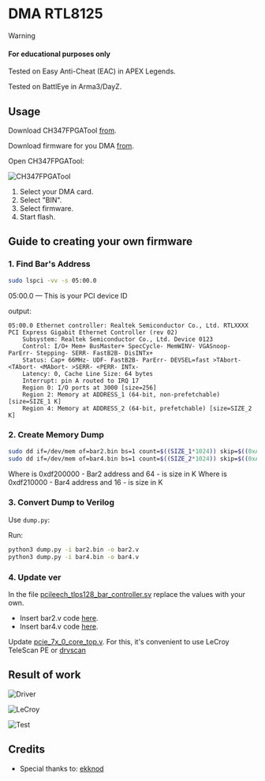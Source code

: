 # DMA RTL8125

> [!WARNING]  
> #### For educational purposes only

Tested on Easy Anti-Cheat (EAC) in APEX Legends.

Tested on BattlEye in Arma3/DayZ.

## Usage

Download CH347FPGATool [from](https://github.com/WCHSoftGroup/ch347/releases).

Download firmware for you DMA [from](https://github.com/pa1n-dev/rtl8125_emulation/releases).

Open CH347FPGATool:

![CH347FPGATool](https://github.com/user-attachments/assets/b5361dea-7c1f-4115-acd4-739450fd3e22)

1. Select your DMA card.
2. Select "BIN".
3. Select firmware.
4. Start flash.

## Guide to creating your own firmware

### 1. Find Bar's Address

```bash
sudo lspci -vv -s 05:00.0
```

05:00.0 — This is your PCI device ID

output:

```
05:00.0 Ethernet controller: Realtek Semiconductor Co., Ltd. RTLXXXX PCI Express Gigabit Ethernet Controller (rev 02)
	Subsystem: Realtek Semiconductor Co., Ltd. Device 0123
	Control: I/O+ Mem+ BusMaster+ SpecCycle- MemWINV- VGASnoop- ParErr- Stepping- SERR- FastB2B- DisINTx+
	Status: Cap+ 66MHz- UDF- FastB2B- ParErr- DEVSEL=fast >TAbort- <TAbort- <MAbort- >SERR- <PERR- INTx-
	Latency: 0, Cache Line Size: 64 bytes
	Interrupt: pin A routed to IRQ 17
	Region 0: I/O ports at 3000 [size=256]
	Region 2: Memory at ADDRESS_1 (64-bit, non-prefetchable) [size=SIZE_1 K]
	Region 4: Memory at ADDRESS_2 (64-bit, prefetchable) [size=SIZE_2 K]

```

### 2. Create Memory Dump

```bash
sudo dd if=/dev/mem of=bar2.bin bs=1 count=$((SIZE_1*1024)) skip=$((0xADDRESS_1)) iflag=skip_bytes
sudo dd if=/dev/mem of=bar4.bin bs=1 count=$((SIZE_2*1024)) skip=$((0xADDRESS_2)) iflag=skip_bytes
```

Where is 0xdf200000 - Bar2 address and 64 - is size in K
Where is 0xdf210000 - Bar4 address and 16 - is size in K

### 3. Convert Dump to Verilog

Use `dump.py`:

Run:

```bash
python3 dump.py -i bar2.bin -o bar2.v
python3 dump.py -i bar4.bin -o bar4.v
```

### 4. Update ver

In the file [pcileech_tlps128_bar_controller.sv](https://github.com/pa1n-dev/rtl8125_emulation/blob/main/src/pcileech_tlps128_bar_controller.sv) replace the values with your own.
- Insert bar2.v code [here](https://github.com/pa1n-dev/rtl8125_emulation/blob/cf3238407b379803bb9f35cfac157baa8a53898f/src/pcileech_tlps128_bar_controller.sv#L893).  
- Insert bar4.v code [here](https://github.com/pa1n-dev/rtl8125_emulation/blob/cf3238407b379803bb9f35cfac157baa8a53898f/src/pcileech_tlps128_bar_controller.sv#L5007).

Update [pcie_7x_0_core_top.v](https://github.com/pa1n-dev/rtl8125_emulation/blob/main/pcie_7x/pcie_7x_0_core_top.v).
For this, it's convenient to use LeCroy TeleScan PE or [drvscan](https://github.com/ekknod/drvscan/)

## Result of work

![Driver](https://github.com/user-attachments/assets/640a6766-e0b7-4417-a956-3445d0c913c4)

![LeCroy](https://github.com/user-attachments/assets/a198e107-cd12-44e0-bbf0-bb806e3f200b)

![Test](https://github.com/user-attachments/assets/5af644a9-3573-4c33-a526-5eb1f773eac9)

## Credits

- Special thanks to: [ekknod](https://github.com/ekknod)
